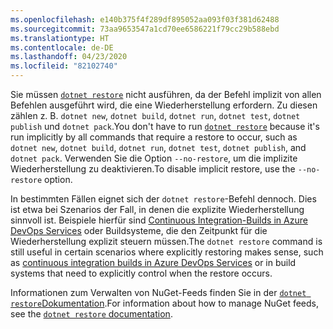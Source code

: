 ```yaml
---
ms.openlocfilehash: e140b375f4f289df895052aa093f03f381d62488
ms.sourcegitcommit: 73aa9653547a1cd70ee6586221f79cc29b588ebd
ms.translationtype: HT
ms.contentlocale: de-DE
ms.lasthandoff: 04/23/2020
ms.locfileid: "82102740"
---
```

<span data-ttu-id="2df11-101">Sie müssen [`dotnet restore`](~/docs/core/tools/dotnet-restore.md) nicht ausführen, da der Befehl implizit von allen Befehlen ausgeführt wird, die eine Wiederherstellung erfordern. Zu diesen zählen z. B. `dotnet new`, `dotnet build`, `dotnet run`, `dotnet test`, `dotnet publish` und `dotnet pack`.</span><span class="sxs-lookup"><span data-stu-id="2df11-101">You don't have to run [`dotnet restore`](~/docs/core/tools/dotnet-restore.md) because it's run implicitly by all commands that require a restore to occur, such as `dotnet new`, `dotnet build`, `dotnet run`, `dotnet test`, `dotnet publish`, and `dotnet pack`.</span></span> <span data-ttu-id="2df11-102">Verwenden Sie die Option `--no-restore`, um die implizite Wiederherstellung zu deaktivieren.</span><span class="sxs-lookup"><span data-stu-id="2df11-102">To disable implicit restore, use the `--no-restore` option.</span></span>

<span data-ttu-id="2df11-103">In bestimmten Fällen eignet sich der `dotnet restore`-Befehl dennoch. Dies ist etwa bei Szenarios der Fall, in denen die explizite Wiederherstellung sinnvoll ist. Beispiele hierfür sind [Continuous Integration-Builds in Azure DevOps Services](https://docs.microsoft.com/azure/devops/build-release/apps/aspnet/build-aspnet-core) oder Buildsysteme, die den Zeitpunkt für die Wiederherstellung explizit steuern müssen.</span><span class="sxs-lookup"><span data-stu-id="2df11-103">The `dotnet restore` command is still useful in certain scenarios where explicitly restoring makes sense, such as [continuous integration builds in Azure DevOps Services](https://docs.microsoft.com/azure/devops/build-release/apps/aspnet/build-aspnet-core) or in build systems that need to explicitly control when the restore occurs.</span></span>

<span data-ttu-id="2df11-104">Informationen zum Verwalten von NuGet-Feeds finden Sie in der [`dotnet restore`Dokumentation](../docs/core/tools/dotnet-restore.md).</span><span class="sxs-lookup"><span data-stu-id="2df11-104">For information about how to manage NuGet feeds, see the [`dotnet restore` documentation](../docs/core/tools/dotnet-restore.md).</span></span>
